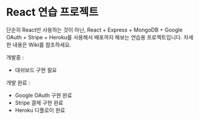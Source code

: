 # React 연습 프로젝트

단순히 React만 사용하는 것이 아닌, React + Express + MongoDB + Google OAuth + Stripe + Heroku를 사용해서 배포까지 해보는 연습용 프로젝트입니다. 자세한 내용은 Wiki를 참조하세요.

개발중 :
- 대쉬보드 구현 필요

개발 완료 : 
- Google OAuth 구현 완료
- Stripe 결제 구현 완료
- Heroku 디플로이 완료
